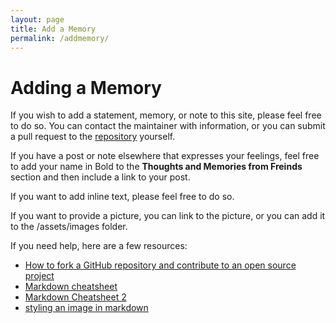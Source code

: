 ```yaml
---
layout: page
title: Add a Memory
permalink: /addmemory/
---
```

# Adding a Memory

If you wish to add a statement, memory, or note to this site, please feel free to do so. You can contact the maintainer with information, or you can submit a pull request to the [repository](https://github.com/way0utwest/sqlmemorial) yourself.

If you have a post or note elsewhere that expresses your feelings, feel free to add your name in Bold to the **Thoughts and Memories from Freinds** section and then include a link to your post.

If you want to add inline text, please feel free to do so.

If you want to provide a picture, you can link to the picture, or you can add it to the /assets/images folder.

If you need help, here are a few resources:
- [How to fork a GitHub repository and contribute to an open source project](https://sqldbawithabeard.com/2019/11/29/how-to-fork-a-github-repository-and-contribute-to-an-open-source-project/)
- [Markdown cheatsheet](https://www.markdownguide.org/cheat-sheet/)
- [Markdown Cheatsheet 2](https://github.com/adam-p/markdown-here/wiki/Markdown-Cheatsheet)
- [styling an image in markdown](https://www.xaprb.com/blog/how-to-style-images-with-markdown/)
